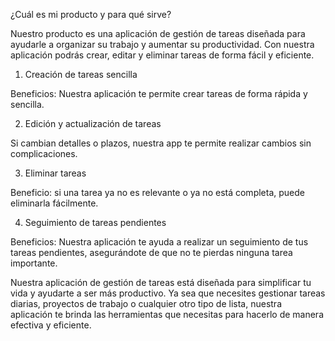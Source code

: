 ¿Cuál es mi producto y para qué sirve?

Nuestro producto es una aplicación de gestión de tareas diseñada para ayudarle a organizar su trabajo y aumentar su productividad. Con nuestra aplicación podrás crear, editar y eliminar tareas de forma fácil y eficiente.

1. Creación de tareas sencilla

Beneficios: Nuestra aplicación te permite crear tareas de forma rápida y sencilla.

2. Edición y actualización de tareas

Si cambian detalles o plazos, nuestra app te permite realizar cambios sin complicaciones.

3. Eliminar tareas

Beneficio: si una tarea ya no es relevante o ya no está completa, puede eliminarla fácilmente.

4. Seguimiento de tareas pendientes

Beneficios: Nuestra aplicación te ayuda a realizar un seguimiento de tus tareas pendientes, asegurándote de que no te pierdas ninguna tarea importante.


Nuestra aplicación de gestión de tareas está diseñada para simplificar tu vida y ayudarte a ser más productivo. Ya sea que necesites gestionar tareas diarias, proyectos de trabajo o cualquier otro tipo de lista, nuestra aplicación te brinda las herramientas que necesitas para hacerlo de manera efectiva y eficiente.

